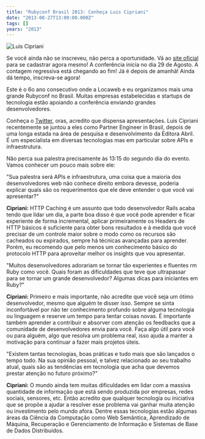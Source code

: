 ```yaml
---
title: "Rubyconf Brasil 2013: Conheça Luis Cipriani"
date: "2013-08-27T13:00:00.000Z"
tags: []
years: "2013"
---
```


<p></p>
<p><img src="http://www.rubyconf.com.br/assets/speakers/LuisCipriani-9b354700619361729e26a739b096ae23.jpg" srcset="http://www.rubyconf.com.br/assets/speakers/LuisCipriani-9b354700619361729e26a739b096ae23.jpg 2x" alt="Luis Cipriani"></p>
<p>Se você ainda não se inscreveu, não perca a oportunidade. Vá ao <a href="http://www.rubyconf.com.br">site oficial</a> para se cadastrar agora mesmo! A conferência inicia no dia 29 de Agosto. A contagem regressiva está chegando ao fim! Já é depois de amanhã! Ainda dá tempo, inscreva-se agora!</p>
<p>Este é o 6o ano consecutivo onde a Locaweb e eu organizamos mais uma grande Rubyconf no Brasil. Muitas empresas estabelecidas e startups de tecnologia estão apoiando a conferência enviando grandes desenvolvedores.</p>
<p>Conheça o <a href="http://www.twitter.com/">Twitter</a>, oras, acredito que dispensa apresentações. Luis Cipriani recentemente se juntou a eles como Partner Engineer in Brasil, depois de uma longa estada na área de pesquisa e desenvolvimento da Editora Abril. É um especialista em diversas tecnologias mas em particular sobre APIs e infraestrutura.</p>
<p>Não perca sua palestra precisamente às 13:15 do segundo dia do evento. Vamos conhecer um pouco mais sobre ele:</p>
<p></p>
<p></p>
<p>"Sua palestra será APIs e infraestrutura, uma coisa que a maioria dos desenvolvedores web não conhece direito embora devesse, poderia explicar quais são os requerimentos que ele deve entender o que você vai apresentar?"</p>
<p><strong>Cipriani:</strong> HTTP Caching é um assunto que todo desenvolvedor Rails acaba tendo que lidar um dia, a parte boa disso é que você pode aprender e ficar experiente de forma incremental, aplicar primeiramente os Headers de HTTP básicos é suficiente para obter bons resultados e à medida que você precisar de um controle maior sobre o modo como os recursos são cacheados ou expirados, sempre há técnicas avançadas para aprender. Porém, eu recomendo que pelo menos um conhecimento básico do protocolo HTTP para aproveitar melhor os insights que vou apresentar.</p>
<p>"Muitos desenvolvedores adorariam se tornar tão experientes e fluentes rm Ruby como você. Quais foram as dificuldades que teve que ultrapassar para se tornar um grande desenvolvedor? Algumas dicas para iniciantes em Ruby?"</p>
<p><strong>Cipriani:</strong> Primeiro e mais importante, não acredite que você seja um ótimo desenvolvedor, mesmo que alguém te disser isso. Sempre se sinta inconfortável por não ter conhecimento profundo sobre alguma tecnologia ou linguagem e reserve um tempo para tentar coisas novas. É importante também aprender a contribuir e absorver com atenção os feedbacks que a comunidade de desenvolvedores envia para você. Faça algo útil para você ou para alguém, algo que resolva um problema real, isso ajuda a manter a motivação para continuar a fazer mais projetos úteis.</p>
<p>"Existem tantas tecnologias, boas práticas e tudo mais que são lançados o tempo todo. Na sua opinião pessoal, e talvez relacionado ao seu trabalho atual, quais são as tendências em tecnologia que acha que devemos prestar atenção no futuro próximo?"</p>
<p><strong>Cipriani:</strong> O mundo ainda tem muitas dificuldades em lidar com a massiva quantidade de informação que está sendo produzida por empresas, redes sociais, sensores, etc. Então acredito que qualquer tecnologia ou iniciativa que se propõe a ajudar a resolver esse problema vai ganhar muita atenção ou investimento pelo mundo afora. Dentre essas tecnologias estão algumas áreas da Ciência da Computação como Web Semântica, Aprendizado de Máquina, Recuperação e Gerenciamento de Informação e Sistemas de Base de Dados Distribuídos.</p>
<p></p>
